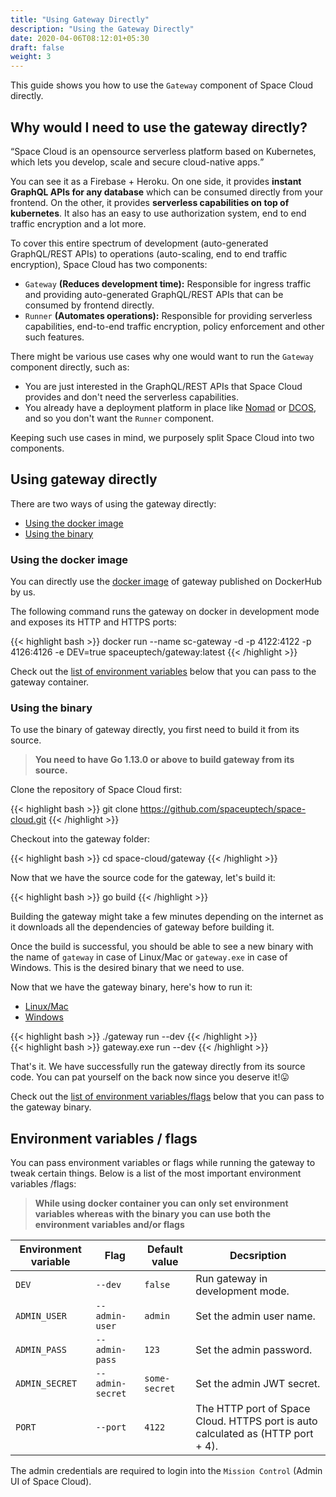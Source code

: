 ```yaml
---
title: "Using Gateway Directly"
description: "Using the Gateway Directly"
date: 2020-04-06T08:12:01+05:30
draft: false
weight: 3
---
```



This guide shows you how to use the `Gateway` component of Space Cloud directly.

## Why would I need to use the gateway directly?


<q>Space Cloud is an opensource serverless platform based on Kubernetes, which lets you develop, scale and secure cloud-native apps.</q>

You can see it as a Firebase + Heroku. On one side, it provides **instant GraphQL APIs for any database** which can be consumed directly from your frontend. On the other, it provides **serverless capabilities on top of kubernetes**. It also has an easy to use authorization system, end to end traffic encryption and a lot more.

To cover this entire spectrum of development (auto-generated GraphQL/REST APIs) to operations (auto-scaling, end to end traffic encryption), Space Cloud has two components:

- `Gateway` **(Reduces development time):** Responsible for ingress traffic and providing auto-generated GraphQL/REST APIs that can be consumed by frontend directly.
- `Runner` **(Automates operations):** Responsible for providing serverless capabilities, end-to-end traffic encryption, policy enforcement and other such features.

There might be various use cases why one would want to run the `Gateway` component directly, such as:

- You are just interested in the GraphQL/REST APIs that Space Cloud provides and don't need the serverless capabilities.
- You already have a deployment platform in place like [Nomad](https://nomadproject.io/) or [DCOS](https://dcos.io/), and so you don't want the `Runner` component.

Keeping such use cases in mind, we purposely split Space Cloud into two components.

## Using gateway directly

There are two ways of using the gateway directly:

- [Using the docker image](/install/using-gateway-directly/#using-the-docker-image)
- [Using the binary](/install/using-gateway-directly/#using-the-binary)

### Using the docker image


You can directly use the [docker image](https://hub.docker.com/r/spaceuptech/gateway) of gateway published on DockerHub by us.

The following command runs the gateway on docker in development mode and exposes its HTTP and HTTPS ports:

{{< highlight bash >}}
docker run --name sc-gateway -d -p 4122:4122 -p 4126:4126 -e DEV=true spaceuptech/gateway:latest
{{< /highlight >}}

Check out the [list of environment variables](/install/using-gateway-directly/#environment-variables--flags) below that you can pass to the gateway container.

### Using the binary

To use the binary of gateway directly, you first need to build it from its source.

> **You need to have Go 1.13.0 or above to build gateway from its source.**

Clone the repository of Space Cloud first:

{{< highlight bash >}}
git clone https://github.com/spaceuptech/space-cloud.git
{{< /highlight >}}


Checkout into the gateway folder:

{{< highlight bash >}}
cd space-cloud/gateway
{{< /highlight >}}

Now that we have the source code for the gateway, let's build it:

{{< highlight bash >}}
go build
{{< /highlight >}}

Building the gateway might take a few minutes depending on the internet as it downloads all the dependencies of gateway before building it.

Once the build is successful, you should be able to see a new binary with the name of `gateway` in case of Linux/Mac or `gateway.exe` in case of Windows. This is the desired binary that we need to use.

Now that we have the gateway binary, here's how to run it:

<div class="row tabs-wrapper">
  <div class="col s12" style="padding:0">
    <ul class="tabs">
      <li class="tab col s2"><a class="active" href="#unix">Linux/Mac</a></li>
      <li class="tab col s2"><a href="#windows">Windows</a></li>
    </ul>
  </div>
  <div id="unix" class="col s12" style="padding:0">
{{< highlight bash >}}
./gateway run --dev
{{< /highlight >}}
  </div>
  <div id="windows" class="col s12" style="padding:0">
{{< highlight bash >}}
gateway.exe run --dev
{{< /highlight >}}
  </div>
</div>

That's it. We have successfully run the gateway directly from its source code. You can pat yourself on the back now since you deserve it!😛

Check out the [list of environment variables/flags](/install/using-gateway-directly/#environment-variables--flags) below that you can pass to the gateway binary.

## Environment variables / flags

You can pass environment variables or flags while running the gateway to tweak certain things. Below is a list of the most important environment variables /flags:

> **While using docker container you can only set environment variables whereas with the binary you can use both the environment variables and/or flags**

| Environment variable | Flag             | Default value | Decsription                      |
|----------------------|------------------|---------------|----------------------------------|
| `DEV`                | `--dev`          | `false`       | Run gateway in development mode. |
| `ADMIN_USER`         | `--admin-user`   | `admin`       | Set the admin user name.         |
| `ADMIN_PASS`         | `--admin-pass`   | `123`         | Set the admin password.          |
| `ADMIN_SECRET`       | `--admin-secret` | `some-secret` | Set the admin JWT secret.        |
| `PORT`               | `--port`         | `4122`        | The HTTP port of Space Cloud. HTTPS port is auto calculated as (HTTP port + 4).|

The admin credentials are required to login into the `Mission Control` (Admin UI of Space Cloud).